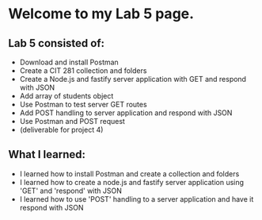 # Welcome to my Lab 5 page.

## Lab 5 consisted of:
- Download and install Postman
- Create a CIT 281 collection and folders
- Create a Node.js and fastify server application with GET and respond with JSON
- Add array of students object
- Use Postman to test server GET routes
- Add POST handling to server application and respond with JSON
- Use Postman and POST request
- (deliverable for project 4)

## What I learned:
- I learned how to install Postman and create a collection and folders
- I learned how to create a node.js and fastify server application using 'GET' and 'respond' with JSON
- I learned how to use 'POST' handling to a server application and have it respond with JSON
